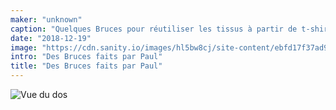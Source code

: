 ```yaml
---
maker: "unknown"
caption: "Quelques Bruces pour réutiliser les tissus à partir de t-shirts et robes"
date: "2018-12-19"
image: "https://cdn.sanity.io/images/hl5bw8cj/site-content/ebfd17f37ad974a3d2814f4d03a7dbe4db3608a8-2000x1296.jpg"
intro: "Des Bruces faits par Paul"
title: "Des Bruces faits par Paul"
---
```


![Vue du dos](https://posts.freesewing.org/uploads/bruces_by_paul_back_19f9daa0e8.jpg "Vue du dos")
